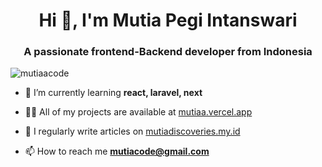<h1 align="center">Hi 👋, I'm Mutia Pegi Intanswari</h1>
<h3 align="center">A passionate frontend-Backend developer from Indonesia</h3>

<p align="left"> <img src="https://komarev.com/ghpvc/?username=mutiaacode&label=Profile%20views&color=0e75b6&style=flat" alt="mutiaacode" /> </p>

- 🌱 I’m currently learning **react, laravel, next**

- 👨‍💻 All of my projects are available at [mutiaa.vercel.app](mutiaadev.site)

- 📝 I regularly write articles on [mutiadiscoveries.my.id](mutiadiscoveries.my.id)

- 📫 How to reach me **mutiacode@gmail.com**


